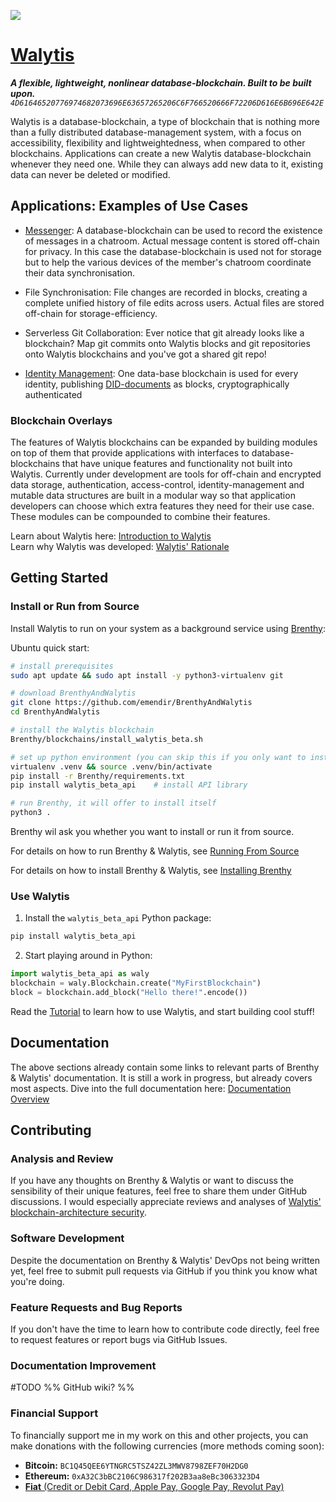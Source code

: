 ![](/graphics/WalytisIcon.png)



# [Walytis](/docs/Meaning/IntroductionToWalytis.md)

**_A flexible, lightweight, nonlinear database-blockchain. Built to be built upon._**
_`4D61646520776974682073696E63657265206C6F766520666F72206D616E6B696E642E`_

Walytis is a database-blockchain, a type of blockchain that is nothing more than a fully distributed database-management system, with a focus on accessibility, flexibility and lightweightedness, when compared to other blockchains.
Applications can create a new Walytis database-blockchain whenever they need one.
While they can always add new data to it, existing data can never be deleted or modified.

## Applications: Examples of Use Cases

- [Messenger](https://github.com/emendir/Endra): A database-blockchain can be used to record the existence of messages in a chatroom. Actual message content is stored off-chain for privacy. In this case the database-blockchain is used not for storage but to help the various devices of the member's chatroom coordinate their data synchronisation.
  
- File Synchronisation: File changes are recorded in blocks, creating a complete unified history of file edits across users. Actual files are stored off-chain for storage-efficiency.
  
- Serverless Git Collaboration: Ever notice that git already looks like a blockchain? Map git commits onto Walytis blocks and git repositories onto Walytis blockchains and you've got a shared git repo!
  
- [Identity Management](https://github.com/emendir/WalytisIdentities): One data-base blockchain is used for every identity, publishing [DID-documents](https://www.w3.org/TR/did-1.0/) as blocks, cryptographically authenticated
  

### Blockchain Overlays

The features of Walytis blockchains can be expanded by building modules on top of them that provide applications with interfaces to database-blockchains that have unique features and functionality not built into Walytis.
Currently under development are tools for off-chain and encrypted data storage, authentication, access-control, identity-management and mutable data structures are built in a modular way so that application developers can choose which extra features they need for their use case. These modules can be compounded to combine their features.


Learn about Walytis here: [Introduction to Walytis](/docs/Meaning/IntroductionToWalytis.md)  
Learn why Walytis was developed: [Walytis' Rationale](/docs/Meaning/WalytisRationale.md)  


## Getting Started

### Install or Run from Source

Install Walytis to run on your system as a background service using [Brenthy](https://github.com/emendir/BrenthyAndWalytis/):

Ubuntu quick start:

```sh
# install prerequisites
sudo apt update && sudo apt install -y python3-virtualenv git

# download BrenthyAndWalytis
git clone https://github.com/emendir/BrenthyAndWalytis
cd BrenthyAndWalytis

# install the Walytis blockchain
Brenthy/blockchains/install_walytis_beta.sh

# set up python environment (you can skip this if you only want to install)
virtualenv .venv && source .venv/bin/activate
pip install -r Brenthy/requirements.txt
pip install walytis_beta_api    # install API library

# run Brenthy, it will offer to install itself
python3 .
```

Brenthy wil ask you whether you want to install or run it from source.

For details on how to run Brenthy & Walytis, see [Running From Source](https://github.com/emendir/BrenthyAndWalytis/blob/master/Documentation/Brenthy/User/RunningFromSource.md)

For details on how to install Brenthy & Walytis, see [Installing Brenthy](https://github.com/emendir/BrenthyAndWalytis/blob/master/Documentation/Brenthy/User/InstallingBrenthy.md)

### Use Walytis

1. Install the `walytis_beta_api` Python package:

```sh
pip install walytis_beta_api
```

2. Start playing around in Python:

```python
import walytis_beta_api as waly
blockchain = waly.Blockchain.create("MyFirstBlockchain")
block = blockchain.add_block("Hello there!".encode())
```

Read the [Tutorial](/docs/Tutorials/0-TutorialOverview.md) to learn how to use Walytis, and start building cool stuff!

## Documentation

The above sections already contain some links to relevant parts of Brenthy & Walytis' documentation.
It is still a work in progress, but already covers most aspects.
Dive into the full documentation here: [Documentation Overview](/docs/DocsOverview.md)

## Contributing

### Analysis and Review

If you have any thoughts on Brenthy & Walytis or want to discuss the sensibility of their unique features, feel free to share them under GitHub discussions.
I would especially appreciate reviews and analyses of [Walytis' blockchain-architecture security](/docs/Technical/WalytisBlockchainSecurity.md).

### Software Development

Despite the documentation on Brenthy & Walytis' DevOps not being written yet, feel free to submit pull requests via GitHub if you think you know what you're doing.

### Feature Requests and Bug Reports

If you don't have the time to learn how to contribute code directly, feel free to request features or report bugs via GitHub Issues.

### Documentation Improvement

#TODO
%% GitHub wiki? %%

### Financial Support

To financially support me in my work on this and other projects, you can make donations with the following currencies (more methods coming soon):

- **Bitcoin:** `BC1Q45QEE6YTNGRC5TSZ42ZL3MWV8798ZEF70H2DG0`
- **Ethereum:** `0xA32C3bBC2106C986317f202B3aa8eBc3063323D4`
- [**Fiat** (Credit or Debit Card, Apple Pay, Google Pay, Revolut Pay)](https://checkout.revolut.com/pay/4e4d24de-26cf-4e7d-9e84-ede89ec67f32)

